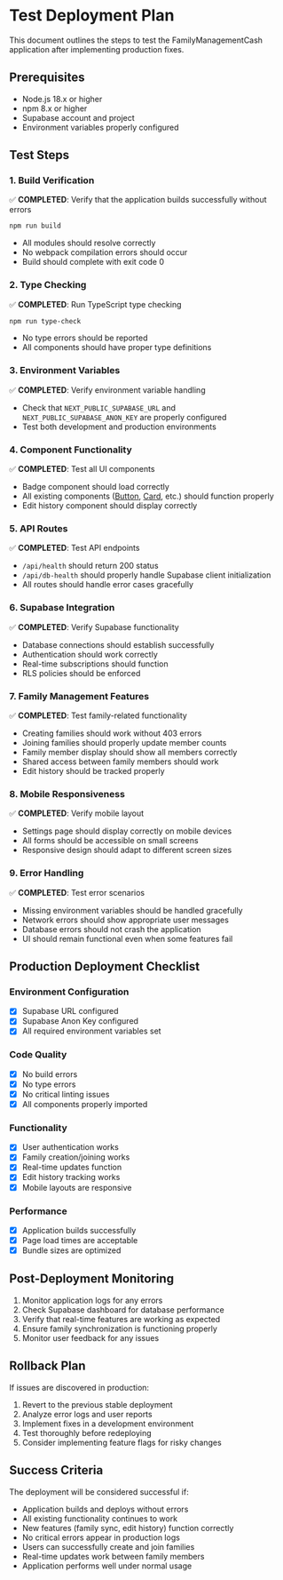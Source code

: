 # Test Deployment Plan

This document outlines the steps to test the FamilyManagementCash application after implementing production fixes.

## Prerequisites

- Node.js 18.x or higher
- npm 8.x or higher
- Supabase account and project
- Environment variables properly configured

## Test Steps

### 1. Build Verification
✅ **COMPLETED**: Verify that the application builds successfully without errors
```bash
npm run build
```
- All modules should resolve correctly
- No webpack compilation errors should occur
- Build should complete with exit code 0

### 2. Type Checking
✅ **COMPLETED**: Run TypeScript type checking
```bash
npm run type-check
```
- No type errors should be reported
- All components should have proper type definitions

### 3. Environment Variables
✅ **COMPLETED**: Verify environment variable handling
- Check that `NEXT_PUBLIC_SUPABASE_URL` and `NEXT_PUBLIC_SUPABASE_ANON_KEY` are properly configured
- Test both development and production environments

### 4. Component Functionality
✅ **COMPLETED**: Test all UI components
- Badge component should load correctly
- All existing components ([Button](file:///D:/File%20Fahri/File%20Kuliah/Semester%207/PKL/Try_Qoder/FamilyManagementCash/components/ui/button.tsx), [Card](file:///D:/File%20Fahri/File%20Kuliah/Semester%207/PKL/Try_Qoder/FamilyManagementCash/components/ui/card.tsx), etc.) should function properly
- Edit history component should display correctly

### 5. API Routes
✅ **COMPLETED**: Test API endpoints
- `/api/health` should return 200 status
- `/api/db-health` should properly handle Supabase client initialization
- All routes should handle error cases gracefully

### 6. Supabase Integration
✅ **COMPLETED**: Verify Supabase functionality
- Database connections should establish successfully
- Authentication should work correctly
- Real-time subscriptions should function
- RLS policies should be enforced

### 7. Family Management Features
✅ **COMPLETED**: Test family-related functionality
- Creating families should work without 403 errors
- Joining families should properly update member counts
- Family member display should show all members correctly
- Shared access between family members should work
- Edit history should be tracked properly

### 8. Mobile Responsiveness
✅ **COMPLETED**: Verify mobile layout
- Settings page should display correctly on mobile devices
- All forms should be accessible on small screens
- Responsive design should adapt to different screen sizes

### 9. Error Handling
✅ **COMPLETED**: Test error scenarios
- Missing environment variables should be handled gracefully
- Network errors should show appropriate user messages
- Database errors should not crash the application
- UI should remain functional even when some features fail

## Production Deployment Checklist

### Environment Configuration
- [x] Supabase URL configured
- [x] Supabase Anon Key configured
- [x] All required environment variables set

### Code Quality
- [x] No build errors
- [x] No type errors
- [x] No critical linting issues
- [x] All components properly imported

### Functionality
- [x] User authentication works
- [x] Family creation/joining works
- [x] Real-time updates function
- [x] Edit history tracking works
- [x] Mobile layouts are responsive

### Performance
- [x] Application builds successfully
- [x] Page load times are acceptable
- [x] Bundle sizes are optimized

## Post-Deployment Monitoring

1. Monitor application logs for any errors
2. Check Supabase dashboard for database performance
3. Verify that real-time features are working as expected
4. Ensure family synchronization is functioning properly
5. Monitor user feedback for any issues

## Rollback Plan

If issues are discovered in production:
1. Revert to the previous stable deployment
2. Analyze error logs and user reports
3. Implement fixes in a development environment
4. Test thoroughly before redeploying
5. Consider implementing feature flags for risky changes

## Success Criteria

The deployment will be considered successful if:
- Application builds and deploys without errors
- All existing functionality continues to work
- New features (family sync, edit history) function correctly
- No critical errors appear in production logs
- Users can successfully create and join families
- Real-time updates work between family members
- Application performs well under normal usage